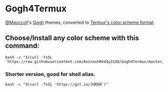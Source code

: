 # Gogh4Termux
[@Mayccoll](https://github.com/Mayccoll)'s [Gogh](https://mayccoll.github.io/Gogh/) themes, converted to [Termux's color scheme format](https://github.com/termux/termux-styling/tree/master/app/src/main/assets/colors).

## Choose/Install any color scheme with this command:
```shell
bash -c "$(curl -fsSL 'https://raw.githubusercontent.com/AvinashReddy3108/Gogh4Termux/master/install.sh')"
```
### Shorter version, good for shell alias.
```shell
bash -c "$(curl -fsSL 'https://git.io/JURDN')"
```
